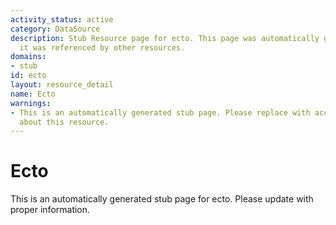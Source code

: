 ```yaml
---
activity_status: active
category: DataSource
description: Stub Resource page for ecto. This page was automatically generated because
  it was referenced by other resources.
domains:
- stub
id: ecto
layout: resource_detail
name: Ecto
warnings:
- This is an automatically generated stub page. Please replace with accurate information
  about this resource.
---
```


# Ecto

This is an automatically generated stub page for ecto. Please update with proper information.
